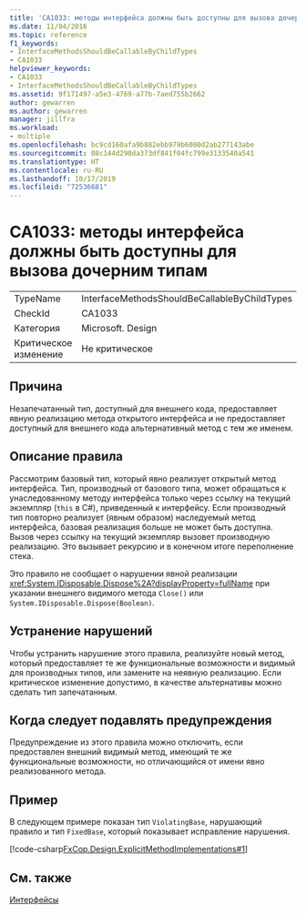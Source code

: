 ```yaml
---
title: 'CA1033: методы интерфейса должны быть доступны для вызова дочерним типам'
ms.date: 11/04/2016
ms.topic: reference
f1_keywords:
- InterfaceMethodsShouldBeCallableByChildTypes
- CA1033
helpviewer_keywords:
- CA1033
- InterfaceMethodsShouldBeCallableByChildTypes
ms.assetid: 9f171497-a5e3-4769-a77b-7aed755b2662
author: gewarren
ms.author: gewarren
manager: jillfra
ms.workload:
- multiple
ms.openlocfilehash: bc9cd160afa9b882ebb979b6000d2ab277143abe
ms.sourcegitcommit: 08c144d290da373df841f04fc799e3133540a541
ms.translationtype: HT
ms.contentlocale: ru-RU
ms.lasthandoff: 10/17/2019
ms.locfileid: "72536681"
---
```

# <a name="ca1033-interface-methods-should-be-callable-by-child-types"></a>CA1033: методы интерфейса должны быть доступны для вызова дочерним типам

|||
|-|-|
|TypeName|InterfaceMethodsShouldBeCallableByChildTypes|
|CheckId|CA1033|
|Категория|Microsoft. Design|
|Критическое изменение|Не критическое|

## <a name="cause"></a>Причина
Незапечатанный тип, доступный для внешнего кода, предоставляет явную реализацию метода открытого интерфейса и не предоставляет доступный для внешнего кода альтернативный метод с тем же именем.

## <a name="rule-description"></a>Описание правила
Рассмотрим базовый тип, который явно реализует открытый метод интерфейса. Тип, производный от базового типа, может обращаться к унаследованному методу интерфейса только через ссылку на текущий экземпляр (`this` в C#), приведенный к интерфейсу. Если производный тип повторно реализует (явным образом) наследуемый метод интерфейса, базовая реализация больше не может быть доступна. Вызов через ссылку на текущий экземпляр вызовет производную реализацию. Это вызывает рекурсию и в конечном итоге переполнение стека.

Это правило не сообщает о нарушении явной реализации <xref:System.IDisposable.Dispose%2A?displayProperty=fullName> при указании внешнего видимого метода `Close()` или `System.IDisposable.Dispose(Boolean)`.

## <a name="how-to-fix-violations"></a>Устранение нарушений
Чтобы устранить нарушение этого правила, реализуйте новый метод, который предоставляет те же функциональные возможности и видимый для производных типов, или замените на неявную реализацию. Если критическое изменение допустимо, в качестве альтернативы можно сделать тип запечатанным.

## <a name="when-to-suppress-warnings"></a>Когда следует подавлять предупреждения
Предупреждение из этого правила можно отключить, если предоставлен внешний видимый метод, имеющий те же функциональные возможности, но отличающийся от имени явно реализованного метода.

## <a name="example"></a>Пример
В следующем примере показан тип `ViolatingBase`, нарушающий правило и тип `FixedBase`, который показывает исправление нарушения.

[!code-csharp[FxCop.Design.ExplicitMethodImplementations#1](../code-quality/codesnippet/CSharp/ca1033-interface-methods-should-be-callable-by-child-types_1.cs)]

## <a name="see-also"></a>См. также
[Интерфейсы](/dotnet/csharp/programming-guide/interfaces/index)
